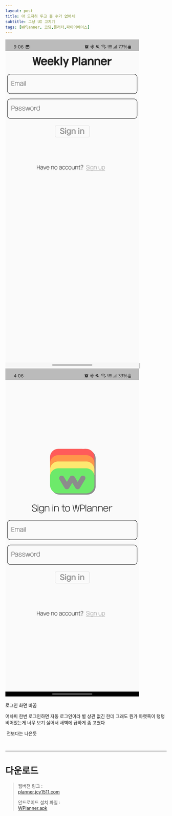 ```yaml
---
layout: post
title: 아 도저히 두고 볼 수가 없어서
subtitle: 그냥 UI 고치기
tags: [WPlanner, 코딩,플러터,파이어베이스]
---
```


![](../assets/img/Screenshot_20220224-210656.jpg)|![](../assets/img/Screenshot_20220225-040658.jpg)

로그인 화면 바꿈

어차피 한번 로그인하면 자동 로그인이라 별 상관 없긴 한데
그래도 뭔가 아랫쪽이 텅텅 비어있는게 너무 보기 싫어서 새벽에 급하게 좀 고쳤다

​
전보다는 나은듯


<br/>



* * *
# 다운로드  

> 웹버전 링크 :  
> [planner.jcy1511.com](https://planner.jcy1511.com)
>
> 안드로이드 설치 파일 :  
> [WPlanner.apk](https://drive.google.com/file/d/1NUYf-78-nna7pP4Wff-fksBsiK4p2Rtr/view?usp=sharing)  

<br/>
